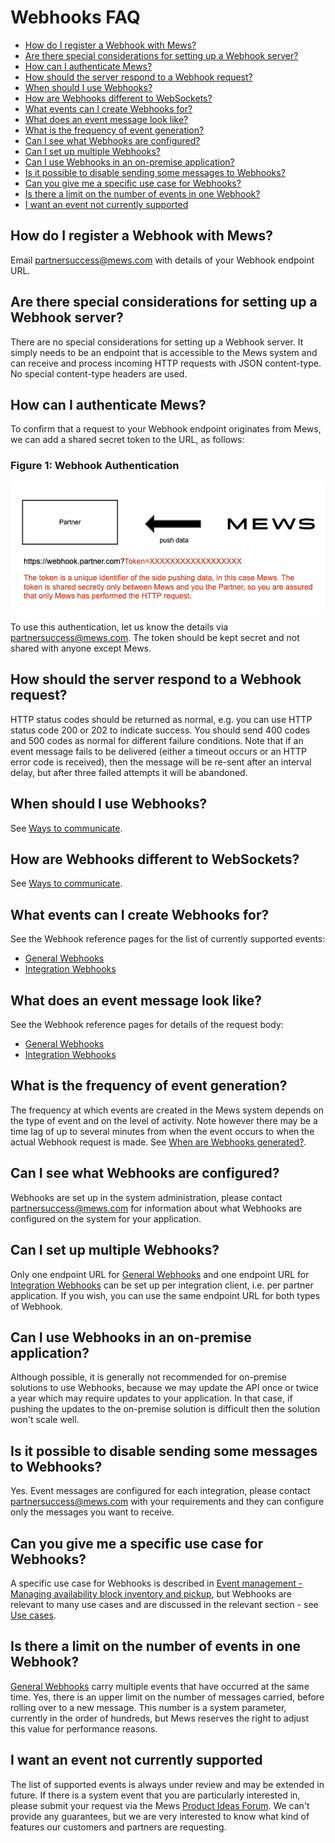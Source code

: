 # Webhooks FAQ

* [How do I register a Webhook with Mews?](#how-do-i-register-a-webhook-with-mews)
* [Are there special considerations for setting up a Webhook server?](#are-there-special-considerations-for-setting-up-a-webhook-server)
* [How can I authenticate Mews?](#how-can-i-authenticate-mews)
* [How should the server respond to a Webhook request?](#how-should-the-server-respond-to-a-webhook-request)
* [When should I use Webhooks?](#when-should-i-use-webhooks)
* [How are Webhooks different to WebSockets?](#how-are-webhooks-different-to-websockets)
* [What events can I create Webhooks for?](#what-events-can-i-create-webhooks-for)
* [What does an event message look like?](what-does-an-event-message-look-like)
* [What is the frequency of event generation?](#what-is-the-frequency-of-event-generation)
* [Can I see what Webhooks are configured?](#can-i-see-what-webhooks-are-configured)
* [Can I set up multiple Webhooks?](#can-i-set-up-multiple-webhooks)
* [Can I use Webhooks in an on-premise application?](#can-i-use-webhooks-in-an-on-premise-application)
* [Is it possible to disable sending some messages to Webhooks?](#is-it-possible-to-disable-sending-some-messages-to-webhooks)
* [Can you give me a specific use case for Webhooks?](#can-you-give-me-a-specific-use-case-for-webhooks)
* [Is there a limit on the number of events in one Webhook?](#is-there-a-limit-on-the-number-of-events-in-one-webhook)
* [I want an event not currently supported](#i-want-an-event-not-currently-supported)

## How do I register a Webhook with Mews?

Email [partnersuccess@mews.com](mailto://partnersuccess@mews.com) with details of your Webhook endpoint URL.

## Are there special considerations for setting up a Webhook server?

There are no special considerations for setting up a Webhook server.
It simply needs to be an endpoint that is accessible to the Mews system and can receive and process incoming HTTP requests with JSON content-type.
No special content-type headers are used.

## How can I authenticate Mews?

To confirm that a request to your Webhook endpoint originates from Mews, we can add a shared secret token to the URL, as follows:

### Figure 1: Webhook Authentication
![Alt text](../.gitbook/assets/webhook-auth.png)

To use this authentication, let us know the details via [partnersuccess@mews.com](mailto://partnersuccess@mews.com).
The token should be kept secret and not shared with anyone except Mews.

## How should the server respond to a Webhook request?

HTTP status codes should be returned as normal, e.g. you can use HTTP status code 200 or 202 to indicate success.
You should send 400 codes and 500 codes as normal for different failure conditions.
Note that if an event message fails to be delivered (either a timeout occurs or an HTTP error code is received), then the message will be re-sent after an interval delay, but after three failed attempts it will be abandoned.

## When should I use Webhooks?

See [Ways to communicate](../guidelines/communicate.md).

## How are Webhooks different to WebSockets?

See [Ways to communicate](../guidelines/communicate.md).

## What events can I create Webhooks for?

See the Webhook reference pages for the list of currently supported events:

* [General Webhooks](wh-general.md)
* [Integration Webhooks](wh-integration.md)

## What does an event message look like?

See the Webhook reference pages for details of the request body:

* [General Webhooks](wh-general.md)
* [Integration Webhooks](wh-integration.md)

## What is the frequency of event generation?

The frequency at which events are created in the Mews system depends on the type of event and on the level of activity.
Note however there may be a time lag of up to several minutes from when the event occurs to when the actual Webhook request is made.
See [When are Webhooks generated?](../guidelines/communicate.md#when-are-webhooks-generated).

## Can I see what Webhooks are configured?

Webhooks are set up in the system administration, please contact [partnersuccess@mews.com](mailto://partnersuccess@mews.com) for information about what Webhooks are configured on the system for your application.

## Can I set up multiple Webhooks?

Only one endpoint URL for [General Webhooks](wh-general.md) and one endpoint URL for [Integration Webhooks](wh-integration.md) can be set up per integration client, i.e. per partner application.
If you wish, you can use the same endpoint URL for both types of Webhook.

## Can I use Webhooks in an on-premise application?

Although possible, it is generally not recommended for on-premise solutions to use Webhooks,
because we may update the API once or twice a year which may require updates to your application.
In that case, if pushing the updates to the on-premise solution is difficult then the solution won't scale well.

## Is it possible to disable sending some messages to Webhooks?

Yes. Event messages are configured for each integration, please contact [partnersuccess@mews.com](mailto://partnersuccess@mews.com) with your requirements and they can configure only the messages you want to receive.

## Can you give me a specific use case for Webhooks?

A specific use case for Webhooks is described in [Event management - Managing availability block inventory and pickup](../use-cases/event-management.md#managing-availability-block-inventory-and-pickup),
but Webhooks are relevant to many use cases and are discussed in the relevant section - see [Use cases](../use-cases/README.md).

## Is there a limit on the number of events in one Webhook?

[General Webhooks](wh-general.md) carry multiple events that have occurred at the same time.
Yes, there is an upper limit on the number of messages carried, before rolling over to a new message.
This number is a system parameter, currently in the order of hundreds, but Mews reserves the right to adjust this value for performance reasons.

## I want an event not currently supported

The list of supported events is always under review and may be extended in future.
If there is a system event that you are particularly interested in, please submit your request via the Mews [Product Ideas Forum](https://feedback.mews.com/).
We can't provide any guarantees, but we are very interested to know what kind of features our customers and partners are requesting.
